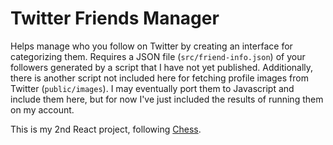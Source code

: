 # Twitter Friends Manager

Helps manage who you follow on Twitter by creating an interface for categorizing them. Requires a JSON file (`src/friend-info.json`) of your followers generated by a script that I have not yet published. Additionally, there is another script not included here for fetching profile images from Twitter (`public/images`). I may eventually port them to Javascript and include them here, but for now I've just included the results of running them on my account.

This is my 2nd React project, following [Chess](https://github.com/JakeOliger/Chess).
